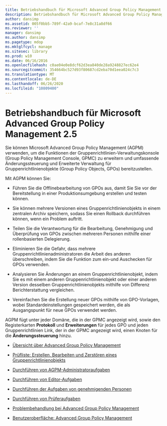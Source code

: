```yaml
---
title: Betriebshandbuch für Microsoft Advanced Group Policy Management 2.5
description: Betriebshandbuch für Microsoft Advanced Group Policy Management 2.5
author: dansimp
ms.assetid: 005f0bb5-789f-42a9-bcaf-7e8c31a8df66
ms.reviewer: ''
manager: dansimp
ms.author: dansimp
ms.pagetype: mdop
ms.mktglfcycl: manage
ms.sitesec: library
ms.prod: w10
ms.date: 06/16/2016
ms.openlocfilehash: c0ae04e0e8dcf62d3ea840de28a9248827ec62e4
ms.sourcegitcommit: 354664bc527d93f80687cd2eba70d1eea024c7c3
ms.translationtype: MT
ms.contentlocale: de-DE
ms.lasthandoff: 06/26/2020
ms.locfileid: "10809400"
---
```

# Betriebshandbuch für Microsoft Advanced Group Policy Management 2.5


Sie können Microsoft Advanced Group Policy Management (AGPM) verwenden, um die Funktionen der Gruppenrichtlinien-Verwaltungskonsole (Group Policy Management Console, GPMC) zu erweitern und umfassende Änderungssteuerung und Erweiterte Verwaltung für Gruppenrichtlinienobjekte (Group Policy Objects, GPOs) bereitzustellen.

Mit AGPM können Sie:

-   Führen Sie die Offlinebearbeitung von GPOs aus, damit Sie Sie vor der Bereitstellung in einer Produktionsumgebung erstellen und testen können.

-   Sie können mehrere Versionen eines Gruppenrichtlinienobjekts in einem zentralen Archiv speichern, sodass Sie einen Rollback durchführen können, wenn ein Problem auftritt.

-   Teilen Sie die Verantwortung für die Bearbeitung, Genehmigung und Überprüfung von GPOs zwischen mehreren Personen mithilfe einer rollenbasierten Delegierung.

-   Eliminieren Sie die Gefahr, dass mehrere Gruppenrichtlinienadministratoren die Arbeit des anderen überschreiben, indem Sie die Funktion zum ein-und Auschecken für GPOs verwenden.

-   Analysieren Sie Änderungen an einem Gruppenrichtlinienobjekt, indem Sie es mit einem anderen Gruppenrichtlinienobjekt oder einer anderen Version desselben Gruppenrichtlinienobjekts mithilfe von Differenz Berichterstattung vergleichen.

-   Vereinfachen Sie die Erstellung neuer GPOs mithilfe von GPO-Vorlagen, wobei Standardeinstellungen gespeichert werden, die als Ausgangspunkt für neue GPOs verwendet werden.

AGPM fügt unter jeder Domäne, die in der GPMC angezeigt wird, sowie den Registerkarten **Protokoll** und **Erweiterungen** für jedes GPO und jeden Gruppenrichtlinien Link, der in der GPMC angezeigt wird, einen Knoten für die **Änderungssteuerung** hinzu.

-   [Übersicht über Advanced Group Policy Management](overview-of-advanced-group-policy-management.md)

-   [Prüfliste: Erstellen, Bearbeiten und Zerstören eines Gruppenrichtlinienobjekts](checklist-create-edit-and-deploy-a-gpo.md)

-   [Durchführen von AGPM-Administratoraufgaben](performing-agpm-administrator-tasks.md)

-   [Durchführen von Editor-Aufgaben](performing-editor-tasks.md)

-   [Durchführen der Aufgaben von genehmigenden Personen](performing-approver-tasks.md)

-   [Durchführen von Prüferaufgaben](performing-reviewer-tasks.md)

-   [Problembehandlung bei Advanced Group Policy Management](troubleshooting-advanced-group-policy-management.md)

-   [Benutzeroberfläche: Advanced Group Policy Management](user-interface-advanced-group-policy-management.md)

 

 





